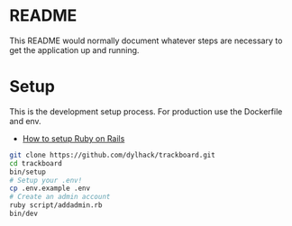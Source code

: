 # README

This README would normally document whatever steps are necessary to get the
application up and running.

# Setup

This is the development setup process. For production use the Dockerfile and env.

- [How to setup Ruby on Rails](https://gorails.com/setup/windows/11)

```sh
git clone https://github.com/dylhack/trackboard.git
cd trackboard
bin/setup
# Setup your .env!
cp .env.example .env
# Create an admin account
ruby script/addadmin.rb
bin/dev
```

